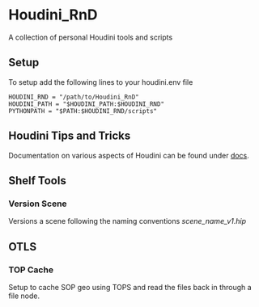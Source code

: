 # Houdini_RnD
A collection of personal Houdini tools and scripts

## Setup
To setup add the following lines to your houdini.env file

```
HOUDINI_RND = "/path/to/Houdini_RnD"
HOUDINI_PATH = "$HOUDINI_PATH:$HOUDINI_RND"
PYTHONPATH = "$PATH:$HOUDINI_RND/scripts"
```

## Houdini Tips and Tricks
Documentation on various aspects of Houdini can be found under [docs](/docs). 

## Shelf Tools

### Version Scene
Versions a scene following the naming conventions *scene_name_v1.hip*

## OTLS

### TOP Cache
Setup to cache SOP geo using TOPS and read the files back in through a file node.